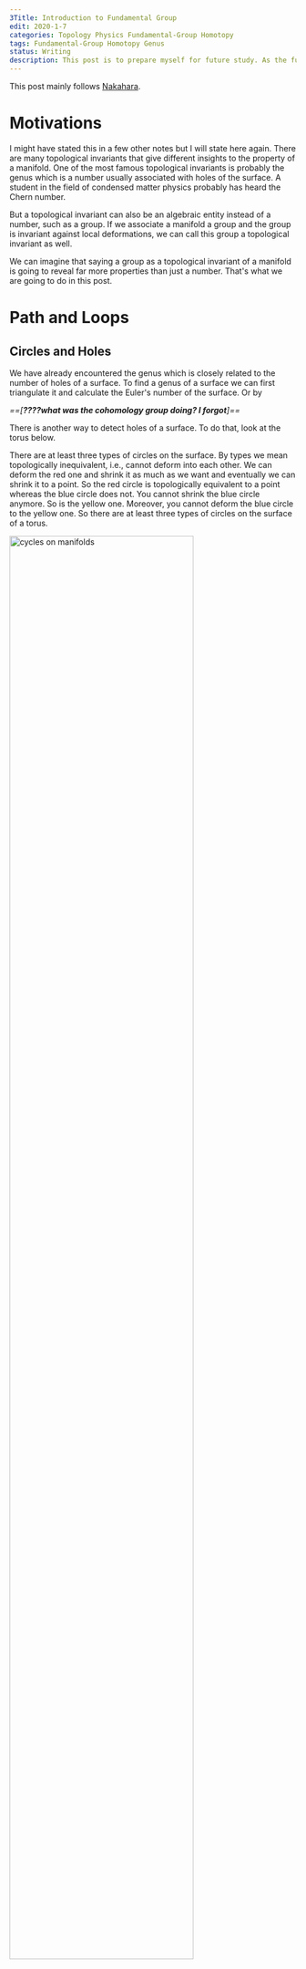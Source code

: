 ```yaml
---
3Title: Introduction to Fundamental Group
edit: 2020-1-7
categories: Topology Physics Fundamental-Group Homotopy
tags: Fundamental-Group Homotopy Genus
status: Writing
description: This post is to prepare myself for future study. As the fundamental group plays an important role in many parts of topological insulators. 
---
```


$$
\newcommand{\ket}[1]{\vert {#1} \rangle}
\newcommand{\bra}[1]{\langle {#1} \vert}
\newcommand{\braket}[2]{\left\langle {#1}\! \mid \!{#2} \right\rangle}
\newcommand{\Partial}[2]{\frac{\partial {#1}}{\partial{#2}}}
\newcommand{\emath}{\mathrm e}
\newcommand{\R}{\mathbb R}
$$

This post mainly follows [Nakahara](https://cds.cern.ch/record/640926/files/0750306068_TOC.pdf).

# Motivations

I might have stated this in a few other notes but I will state here again. There are many topological invariants that give different insights to the property of a manifold. One of the most famous topological invariants is probably the genus which is a number usually associated with holes of the surface. A student in the field of condensed matter physics probably has heard the Chern number. 

But a topological invariant can also be an algebraic entity instead of a number, such as a group. If we associate a manifold a group and the group is invariant against local deformations, we can call this group a topological invariant as well. 

We can imagine that saying a group as a topological invariant of a manifold is going to reveal far more properties than just a number. That's what we are going to do in this post.

# Path and Loops

## Circles and Holes

We have already encountered the genus which is closely related to the number of holes of a surface. To find a genus of a surface we can first triangulate it and calculate the Euler's number of the surface. Or by 

*==[**????what was the cohomology group doing? I forgot**]==*

There is another way to detect holes of a surface. To do that, look at the torus below. 

There are at least three types of circles on the surface. By types we mean topologically inequivalent, i.e., cannot deform into each other. We can deform the red one and shrink it as much as we want and eventually we can shrink it to a point. So the red circle is topologically equivalent to a point whereas the blue circle does not. You cannot shrink the blue circle anymore. So is the yellow one. Moreover, you cannot deform the blue circle to the yellow one. So there are at least three types of circles on the surface of a torus.

<img src="https://raw.githubusercontent.com/yk-liu/yk-liu.github.io/master/_posts/2019-10-29-Introduction-to-Foundemental-Group/assets/nonContractibleCircles.png" alt="cycles on manifolds" width="80%">

On the other hand, all circles on a sphere are contractible, meaning they are all topologically equivalent to a point. Circles on a two-holed torus are more complicated but the results are shown above as well. 

Obviously, the above results are topological, as we can deform the manifold continuously but the conclusion remains the same. So in some sense, the number of inequivalent circles can be used as a topological invariant. Mathematically it's hard to prove that "there is no way to deform the circles into one another", or to prove "there are only these types of circles on the surface". To do that, we are going to use some definitions.

## Mathematical Structures among Paths and Loops

A path on a manifold can be seen as a map from an interval in real axis $I=[0,1]\in\R^1$ to a (continuous) line on the manifold $\mathcal M$. We denote the map as

$$
\alpha: I\rightarrow \mathcal M,
$$

where $\alpha(0)=x _ 0$ and $\alpha(1)=x _ 1$ are considered the beginning and the end of the line. We will from now on use the map $\alpha$ to indicate the path on the manifold.

<img src="https://raw.githubusercontent.com/yk-liu/yk-liu.github.io/master/_posts/2019-10-29-Introduction-to-Foundemental-Group/assets/pathandloops.png" alt="path, loops and points on manifold" width="60%">

If $x _ 0=x _ 1$, naturally we call $\alpha$ a loop that start at $x _ 0$ or whose base point is $x _ 0$.

What's interesting about the path and circles defined about is paths as a set behave like a group.

First, we can define a multiplication between a path $\alpha$ and a path $\beta$ as $\alpha * \beta$, where

$$
\alpha * \beta(s) = 
\cases{
\alpha(2s),\quad  0\le s \le 1/2\\
\beta(2s-1),\quad  1/2\le s \le 1
}
$$

Intuitively the operation is defined as moving along the first path and continuously transit to another with equal time spent on either of the paths. Hence we require that for our multiplication to give a continuous path, the second path must start where the first path ends. 

<img src="https://raw.githubusercontent.com/yk-liu/yk-liu.github.io/master/_posts/2019-10-29-Introduction-to-Foundemental-Group/assets/multiplication.png" alt="multiplication of paths on manifold" width="60%">

Note that the coefficients in the map can be defined in other ways as well, say

$$
\alpha * \beta(s) = 
\cases{
\alpha(8s^2),\quad  0\le s \le 1/8\\
\beta((8s-1)/7),\quad  1/8\le s \le 1
}
$$

is the same path on the manifold. We made our choice but you can make yours. From now on we will use the former one for its simplicity. 

The multiplication is associative, which we will prove later in this post. But we can see direct by manipulating the paths.

<img src="https://raw.githubusercontent.com/yk-liu/yk-liu.github.io/master/_posts/2019-10-29-Introduction-to-Foundemental-Group/assets/associativityM.png" alt="associativity of multiplication of paths shown on manifold" width="40%">

The multiplication is communitive, as the multiplication is defined in such a way that if $\alpha*\beta$ and $\beta*\alpha$ both exist, they must form a loop. The result of the multiplication is only going to be the same loop. As is indicated in the sketch below. The direction of the loop is indicated by the black arrow. There is a small nuance that even the results "overlap", they actually give us "two loops with different base points". We will address this issue later when we talk about homotopic maps.

<img src="https://raw.githubusercontent.com/yk-liu/yk-liu.github.io/master/_posts/2019-10-29-Introduction-to-Foundemental-Group/assets/Abelian.png" alt="multiplication of paths on manifold is communitive" width="60%">

The identity we choose here is going to be a constant map $c$ which correspond to a point in the manifold, 

$$
c _ {x _ 0} : I \rightarrow x _ 0\in \mathcal M
$$

Obviously, the identity here is not unique and we will address that in a minute.

The inverse of a path is defined as traveling along the path reversely. The inverse is denoted as $\alpha^{-1}$,

$$
\alpha^{-1}(s) =\alpha(1-s), s\in I
$$

<img src="https://raw.githubusercontent.com/yk-liu/yk-liu.github.io/master/_posts/2019-10-29-Introduction-to-Foundemental-Group/assets/inverse.png" alt="inverse of path and multiplication of path with its inverse" width="80%">

When a path is multiplied with its inverse it does **NOT** gives us the identity, 

$$
\alpha * \alpha^{-1}(s) =
\cases{
\alpha(2s),\quad  0\le s \le 1/2\\
\alpha^{-1}(2s-1),\quad  1/2\le s \le 1
}
$$

as traveling back along a path does not erase the path at all. Instead, we have a "double thread" or a collapsed loop.

And now all that's left is closure. We can see that the results of the above operations are still paths. So we have an algebraic structure among the paths. 

The operations defined above can be a bit awkward, as the inverse and identity's definition does not fully match, and the multiplication only between the elements that have a least one common end. Things do look better if we look at only loops that start from a certain point. That way the multiplication does make more sense, but the inverse is still odd.

# Making a Group

As is stated before, paths do not form a group under operations defined above. As definitions related to an identity in a group is that 

> Identity $e$ is the **unique** element from group $G$ such that for all $g\in G$,
> 
> $$
> eg=ge=g, \\
> gg^{-1} = e.  
> $$

Luckily, mathematicians know what to do with this type of situation. To make the set of loops with the aforementioned operations a group, we can treat a few elements as the same element, as dividing the elements into different classes. And if we do that in a clever way for other elements in the set as well and look at the multiplication between classes, we might be able to define a group.

> Mathematically the "classes" are called equivalence classes, defined by [equivalence relations](https://en.wikipedia.org/wiki/Equivalence _ relation)

From the topology point of view, this "division by class" is natural as we do not care about the actual shape of loops, but their topology. We can continuously deform them on the manifold as much as we want but this will not alter the topological property of the paths. So we might as well pick one path from each "topological type" and study them. 

# Homotopy Relation Represented by $F$

Mathematically, we state the equivalence relation defined as **homotopic relation**: 

Let $\alpha, \beta$ be loops at $x _ 0$, if there exists a continuous map $F: I\times T\rightarrow \mathcal M$  such that

$$
F(s,0)=\alpha(s)\quad \text{start from $\alpha$ at $t=0$}\\
F(s,1)=\beta(s)\quad \text{end at $\beta$ at $t=1$}\\
F(0,t)= F(1,t)\quad \text{the base point is still at all $t$},
$$

with $s,t\in[0,1]$, we call $\alpha$ and $\beta$ to be homotopic, denoted as $\alpha\sim \beta$.

<img src="https://raw.githubusercontent.com/yk-liu/yk-liu.github.io/master/_posts/2019-10-29-Introduction-to-Foundemental-Group/assets/StaticF.png" alt="static representation of F function" width="45%">

There is a nice way to visualize the idea. Imagine we slowly deform $\alpha$ into $\beta$ as time goes by. We take snapshots of the shape of the path and stack them on top of each other. The shapes of the path will trace out a surface in $2+1$ dimension. As is shown above, a straight path is deformed to a curved one. The requirement of continuousness is made clear by requiring that the surfaces that the paths trace is continuous. **We can say that $F$ can be fully represented by the surface is drawn above**.

Here is an animated version of the map $F$ just for fun. The code is written in Mathematica. I provide the code [here](https://github.com/yk-liu/yk-liu.github.io/blob/master/_posts/2019-10-29-Introduction-to-Foundemental-Group/assets/TimeElapseOfF.nb) if you want to play with it yourself.

<img src="https://raw.githubusercontent.com/yk-liu/yk-liu.github.io/master/_posts/2019-10-29-Introduction-to-Foundemental-Group/assets/VisualizationOfF.gif" alt="animated representation of F function" width="30%">

Nakahara mainly used the $2$-dimension notation as below. 

<img src="https://raw.githubusercontent.com/yk-liu/yk-liu.github.io/master/_posts/2019-10-29-Introduction-to-Foundemental-Group/assets/simpleF.png" alt="animated representation of F function" width="25%">

The planar diagram is to be read in this way: There are two different type of time. The first time denoted by $s$ is the time we spend traveling along some path. This $s$ parameter determines how long we spend on the path. There is also a time denoted by $t$, which signifies the which point we are during the deformation. Keep it in mind that both axis are time of different types will avoid confusion about what is deformed later in this note.

> A better way to draw it would be to color map the path with the distance traveled along it, and then plot the $3$d diagram. That way we seethe entire picture on one diagram. It's a nice thing to have, but I am running a bit short on time, so we will do without it. If you are interested you can plot it yourself or email me so we can work together.

This could be misleading in the following way, but I will include them as they provide some insight into which types of functions we should use to construct the continuous map $F$ in later times.

> 1.  When there is actually a "deformation" happening to the actual paths as in the case $\alpha\rightarrow \beta$, the $F$ can look like an identity map.
>
> 2. When there is absolutely no deformation happening to the actual path as we will see later, the $F$ can look like there is a deformation. Consider $\alpha*\beta$ and $\beta * \alpha$. The result of the same shape, but there is a twist in $F$'s planar diagram. (There are no kinks in the map $F$ if we were to represent it in $3D$. But here we have a walk-around for the planar diagram: wrap it around a cylinder to represent that $\alpha$ and $\beta$ connects to a full circle. Even then, there is no deformation happening to the shape of any of the paths.)
>
>    <img src="https://raw.githubusercontent.com/yk-liu/yk-liu.github.io/master/_posts/2019-10-29-Introduction-to-Foundemental-Group/assets/AbelianF.png" alt="Communitive multiplication of paths represented by F " width="40%">

# Homotopy as an Equivalence Relation

There are three requirements for a relation to be an equivalent relation, namely reflectivity, symmetry, transitivity. We will proof the one by one.

- Reflectivity

  $\alpha\sim\alpha$: Take $F(s,t)=\alpha(s), \quad\forall t$.

- Symmetry

  If $\alpha\sim\beta$, There exists $ F(s,t)$ such that $F(s,0)=\alpha(s),\ F(s,1)=\beta(s),\ F(0,t)= F(1,t)$. We have that $F(s,1-t)$ is the map $\beta\rightarrow\alpha$. This can be seen as a time reversal.

- Transitivity

  If $\alpha\substack{F _ 1\\ \huge\sim}\beta$ and $\beta \substack{F _ 2\\ \huge\sim} \gamma$. Then the function $F(s,t)=\cases{F _ 1(s,2t),\quad t\in (0,1/2)\\F _ 2(s,2t-1),\quad t\in (1/2,1)}$ maps $\alpha$ to $\gamma$, namely $\alpha\sim\gamma$. Visually that's equivalent of gluing the surfaces of $F _ 1$ and $F _ 2$ together.
  
  <img src="https://raw.githubusercontent.com/yk-liu/yk-liu.github.io/master/_posts/2019-10-29-Introduction-to-Foundemental-Group/assets/transitivityF.png" alt="Transitivity of homotopy paths represented by F" width="80%">

Hence by definition, homotopy is an equivalence relation. 

We see that homotopy relations respects or preserves multiplication, namely, if $\alpha _ 1\substack{F _ \alpha\\ \huge\sim}\alpha _ 2$, and $\beta _ 1\substack{F _ \beta\\ \huge\sim}\beta _ 2$, then we have $\alpha _ 1*\beta _ 1 \sim \alpha _ 2*\beta _ 2$. This can be shown using the following diagram. 

<img src="https://raw.githubusercontent.com/yk-liu/yk-liu.github.io/master/_posts/2019-10-29-Introduction-to-Foundemental-Group/assets/equivalenceM.png" alt="homotopy equivalence respects multiplication of paths" width="80%">

We can proof it by construction $F(s,t)=\cases{F _ 1(2s,t),\quad s\in (0,1/2)\\F _ 2(2s-1,t),\quad s\in (1/2,1)}$. 


> Note about equivalence relation and **why we need homotopy**:
>
> I imagine this is a new concept for most of the viewers of this post. So I will give some background to the notion here.
>
> Any relation that has reflectivity, symmetry, transitivity is by definition an equivalence relation. Equality and inequalities are obvious types of equivalence. Some other equivalence relations include the famous **congruence and similarity** between shapes such as triangles. The equivalence relation itself is not very useful.
>
> The equivalence relation of a set tells us that there are elements that can be seen as equivalent which enable us to define equivalent classes. This enables us to group elements that behave the same (equivalently). And we don't have to look at every element, but the representatives of each class. 
>
> Consider the following equivalence relation defined over $\mathbb Z-\{0\}$: 
>
> > If $a,b\in \mathbb Z$, $a+b\gt 0$, we call $a\sim b$. (This equivalence relation is such "grouping by the same sign")
> >
> > It's evident 
> >
> > 1.  $a\sim a$.
> > 2.  If $a\sim b$, then $b\sim a$.
> > 3.  If $a\sim b$ and $b\sim c$, then $a\sim c$.
>
> Then we have the equivalence relation $\sim$ that distinguishes two subsets of $\mathbb Z- \{0\}$. We denote them to be $[1]$ and $[-1]$. This information reveals the structure of the set. (It actually gives a new set with only two elements: $\{[-1],[1]\}$. This is sometimes denoted as $\mathbb Z- \{0\}/\sim$.) But still, it's not of much use.
>
> When we discover that the equivalence class preserves (or respects) multiplication, that's when things become interesting. Namely we know if $a _ 1\sim a _ 2, b _ 1 \sim b _ 2$ ($a$'s are of the same sign, and so are $b$), then $a _ 1 \times a _ 2\sim b _ 1\times b _ 2$. We have **new group** $\{[-1],[1]\}$ with multiplication.
>
> By doing so, have a new group defined from the old one. Of course, this is an equivalence relation was constructed out of a group. **But in the case of homotopy, we were able to construct a group out of a set that does not have a group structure. That's why we need to define homotopy.** 
>

# Homotopy Makes Paths a Group

We will show that if we consider the set of homotopy classes instead of actual paths at base point $x _ 0$, we have a group. This group denoted as $\pi _ 1(\mathcal M, x _ 0)$, called the **fundamental group**. 

Since the homotopy relation respects the multiplication, namely if $\alpha _ 1\substack{F _ \alpha\\ \huge\sim}\alpha _ 2$, and $\beta _ 1\substack{F _ \beta\\ \huge\sim}\beta _ 2$, then we have $\alpha _ 1*\beta _ 1 \sim \alpha _ 2*\beta _ 2$, we can define the multiplication between classes as

$$
[\alpha]*[\beta]=[\alpha*\beta].
$$

In other words, we can use elements from each class as representatives and whatever relation these elements have, we can always find the corresponding relations of the classes they belong by putting them to the class.

To show that the set of paths under homotopy relation does form a group, there are four requirements we need to show, namely closedness, associativity, unique unit and inverse. We will prove them one by one.

## Closedness:

This is evident. A path multiplied to a path is still a path. Hence belongs to a class.

## Associativity:

To prove the associativity between classes, 

$$
([\alpha]*[\beta])*[\gamma]=[\alpha]*([\beta]*[\gamma])
$$

we can prove using the elements first.

$$
\begin{align}
(\alpha*\beta)(s) =
\cases{
\alpha(2s), \quad s\in[0,\tfrac{1}{2}]\\
\beta(2s-1), \quad  s \in[\tfrac{1}{2},1]
},\quad 
\big((\alpha*\beta)*\gamma \big)(s) =
\cases{
\alpha(4s), \quad s\in[0,\tfrac{1}{4}]\\
\beta(4s-1), \quad s\in[\tfrac{1}{4},\tfrac{1}{2}]\\
\gamma(2s-1), \quad s\in[\tfrac{1}{2},1]\\
} 
\\
(\beta*\gamma)(s) =
\cases{
\beta(2s), \quad s\in[0,\tfrac{1}{2}]\\
\gamma(2s-1), \quad s \in[\tfrac{1}{2},1]
}, \quad
\big(\alpha*(\beta*\gamma) \big)(s) =
\cases{
\alpha(2s), \quad s\in[0,\tfrac{1}{2}]\\
\beta(4s-2), \quad s\in[\tfrac{1}{2},\tfrac{3}{4})]\\
\gamma(4s-3), \quad s\in[\tfrac{3}{4},1]\\
} 
\end{align}
$$

> This was already evident even without the expression by looking at the results as stated before. Here we are going for a mathematical proof.
>
> <img src="https://raw.githubusercontent.com/yk-liu/yk-liu.github.io/master/_posts/2019-10-29-Introduction-to-Foundemental-Group/assets/associativityM.png" alt="associativity of multiplication of paths shown on manifold" width="30%">

Our mission is to find a continuous map $F$ that maps from $\big((\alpha*\beta)*\gamma \big)$ to $\big(\alpha*(\beta*\gamma) \big)$. One easy way to do this is to find the following $F$ with the mapping characterized by (monotonically increasing w.r.t. $s$ for simplicity) $f _ 1$, $f _ 2$ and $f _ 3$. Note the range of the parameters of the paths are determined by the maximal of $f$s which conveniently locate at $s=1$.

$$
\begin{align*}
F(s,t) =\cases{
\alpha(f _ 1(s,t)), \quad s\in[0,g _ 1(t)]\\
\beta(f _ 2(s,t)), \quad s\in[g _ 1(t),g _ 2(t)]\\
\gamma(f _ 3(s,t)), \quad s\in[g _ 2(t),1]\\
} 
\end{align*}
$$

The constraints on $g$'s are

$$
\begin{array}{llll}
g _ 1(0) = \tfrac{1}{4}, & g _ 1(1) =\tfrac{1}{2}\\
g _ 2(0) =\tfrac{1}{2}, & g _ 2(1) = \tfrac{3}{4}\\
\end{array}
$$

The constraints on the $f$'s are defined by the the "partitions" of $\alpha$, $\beta$ and $\gamma$ at $t=0$ and $t=1$. Namely 

$$
\begin{array}{llll}
f _ 1(s,0) = 4s, & f _ 1(s,1) = 2s, & f _ 1(0,t)=0, & f _ 1(g _ 1(t),t)=1.\\
f _ 2(s,0) = 4s-1, & f _ 2(s,1) = 4s-2.& f _ 2(g _ 1(t),t)=0, & f _ 3(g _ 2(t),t)=1\\
f _ 3(s,0) = 2s-1, & f _ 3(s,1) = 4s-3.& f _ 3(g _ 2(t),t)=0, & f _ 3(1,t)=1\\
\end{array}
$$

There are obviously many choices of $f$'s and $g$'s that gives the above result, you can fit an exponential function if you want. This freedom of choice corresponds to the freedom of choices of continuously deforming the paths. For simplicity, we choose linear functions for $g$ and then find expressions for $t$.

After finding $g$, I don't have a good way of determining the expression for $f$, other than trial and error. One hint is to look at the planar diagram of $F$. If there is a stretch, the expression is typically of the form $s/t$, else it would the linear combination of $s$ and $t$.

The result we have is 

$$
\begin{align*}
F(s,t) =\cases{
\alpha(\frac{4s}{1+t}), \quad s\in[0,\tfrac{t+1}{4}]\\
\beta(4s-1-t), \quad s\in[\tfrac{t+1}{4},\tfrac{t+2}{4}]\\
\gamma(\frac{4s-t-2}{2-t}), \quad s\in[\tfrac{t+2}{4},1]\\
} 
\end{align*}
$$

This map $F$ is continuous. Here are the planar diagram and $3$-dimensional representation of $F$. 

<img src="https://raw.githubusercontent.com/yk-liu/yk-liu.github.io/master/_posts/2019-10-29-Introduction-to-Foundemental-Group/assets/associativityF.png" alt="associativity of multiplication of paths shown by F" width="60%">

Be very careful with what this sketch represents. Again, there is absolutely no deformation if we take $\alpha$, $\beta$ and $\gamma$ as path and multiply them. You can see it by just looking at the result without the mathematical proof. The "tilted deformation" is actually the re-distribution of time spend of each path.

> I actually spent 2 hours trying to visualize this deformation while writing this note. I could not wrap it around my head why every time I get a constant map instead of a nice deformation as is shown above. Then I realized that that's exactly what we are trying to proof: geometrically the map $([\alpha]*[\beta])*[\gamma]=[\alpha]*([\beta]*[\gamma])$ is identity map. 

## Unique unit:

The unique unit element is just $c _ x: I \rightarrow x\in \mathcal M$. We need to show that

$$
[\alpha] ∗ [c _ x] = [\alpha] \text{ and } [c _ x] ∗ [\alpha] = [\alpha]
$$

This is shown by using

$$
\begin{align*}
F(s,t) =\cases{
\alpha(\frac{2s}{t}), \quad s\in[0,\tfrac{t+1}{2}]\\
x, \quad s\in[\tfrac{t+1}{2},1]
} 
\end{align*}
$$

And the planar diagram is as following

<img src="https://raw.githubusercontent.com/yk-liu/yk-liu.github.io/master/_posts/2019-10-29-Introduction-to-Foundemental-Group/assets/unityF.png" alt="unity element as shown by homotopy map" width="60%">

The planar diagram shows the change of time distributed on the paths, and the $3$d diagram shows what happens to the actual shape: nothing, hence the name unity.

## Inverse

We will show that $\alpha^{-1}*\alpha=\alpha*\alpha^{-1}=c_x$. The homotopy map is 
$$
F(s, t) = \cases{
\alpha(2s(1 − t)), \quad s\in[0,\tfrac{1}{2}]\\
\alpha(2(1−s)(1-t)), \quad s\in[\tfrac{1}{2},1]
}
$$
This map gives us $\alpha^{-1}*\alpha\sim c_x$. Substitute $s$ with $1-s$ and we have the other relation. This gives us the inverse.

<img src="https://raw.githubusercontent.com/yk-liu/yk-liu.github.io/master/_posts/2019-10-29-Introduction-to-Foundemental-Group/assets/inverseF.png" alt="inverse of path as shown by homotopy map" width="60%">

Notice that the planar diagram of $F$ can is again drawn as a square even if one of the path is a single point, since the $x$-axis correspond to traveling time along the path, rather than actual shape of it. In the left planar diagram we see that initially we spent an infinitely small amount of time at $x_0$ and spend most of the time at the two path. During the deformation, we spend less and less time on the path but spend more and more time at the starting point. Finally we spend all the time on the single point and 

Notice that different orders give different planar diagrams of $F$ but the $3$d diagram does not change. 

# Summary of Results So Far



# Calculation of Fundamental Groups

(From a heuristic point of view, this chapter can be moved to the beginning for a clearer picture.)